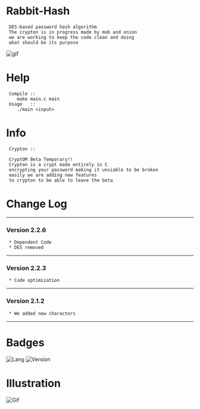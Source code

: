 # Rabbit-Hash
     
     DES-based password hash algorithm
     The crypton is in progress made by mob and onion 
     we are working to keep the code clean and doing 
     what should be its purpose

![gif](https://github.com/VitorMob/Crypt-DES-based/blob/main/mascotes.gif)


# Help
     
     Compile ::
        make main.c main
     Usage   ::
        ./main <input>
        
# Info
     Crypton ::
     
     CryptOM Beta Temporary!!
     Crypton is a crypt made entirely in C 
     encrypting your password making it unviable to be broken 
     easily we are adding new features 
     to crypton to be able to leave the beta
     
# Change Log

-------------------------------------------------
### Version 2.2.6
     * Dependent Code
     * DES removed
-------------------------------------------------
### Version 2.2.3
     * Code optimization
-------------------------------------------------
### Version 2.1.2
     * We added new characters
-------------------------------------------------
# Badges
![Lang](https://img.shields.io/badge/C-language-black)
![Version](https://img.shields.io/badge/version-2.2.6-blue)

# Illustration

![Gif](https://github.com/VitorMob/Crypt-DES-based/blob/main/illustration.gif)

